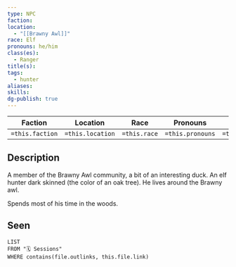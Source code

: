 ```yaml
---
type: NPC
faction: 
location:
  - "[[Brawny Awl]]"
race: Elf
pronouns: he/him
class(es):
  - Ranger
title(s): 
tags:
  - hunter
aliases: 
skills: 
dg-publish: true
---
```


| Faction         | Location         | Race         | Pronouns         | Class(es)            | Title               |
| --------------- | ---------------- | ------------ | ---------------- | -------------------- | ------------------- |
| `=this.faction` | `=this.location` | `=this.race` | `=this.pronouns` | `=this["class(es)"]` | `=this["title(s)"]` |
## Description
A member of the Brawny Awl community, a bit of an interesting duck. An elf hunter dark skinned (the color of an oak tree). He lives around the Brawny awl. 

Spends most of his time in the woods.
## Seen
```dataview
LIST
FROM "🗓️ Sessions"
WHERE contains(file.outlinks, this.file.link)
```
